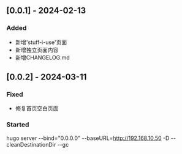 ## [0.0.1] - 2024-02-13

### Added

- 新增'stuff-i-use'页面
- 新增独立页面内容
- 新增CHANGELOG.md

## [0.0.2] - 2024-03-11

### Fixed

- 修复首页空白页面

### Started
hugo server --bind="0.0.0.0" --baseURL=http://192.168.10.50 -D --cleanDestinationDir --gc